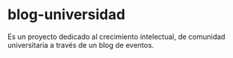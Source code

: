 # blog-universidad
Es un proyecto dedicado al crecimiento intelectual, de comunidad universitaria a través de un blog de eventos.
